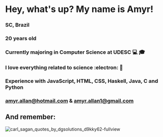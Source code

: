 # Hey, what's up? My name is Amyr!  
### SC, Brazil   
### 20 years old   
### Currently majoring in Computer Science at UDESC :computer: :mortar_board:   
### I love everything related to science :electron: :telescope:  
### Experience with JavaScript, HTML, CSS, Haskell, Java, C and Python
### amyr.allan@hotmail.com & amyr.allan1@gmail.com
## And remember:  
![carl_sagan_quotes_by_dgsolutions_d9kky62-fullview](https://user-images.githubusercontent.com/69065770/129996704-c4ca6da2-6bc4-40ea-8950-df750c3e121e.jpg)

